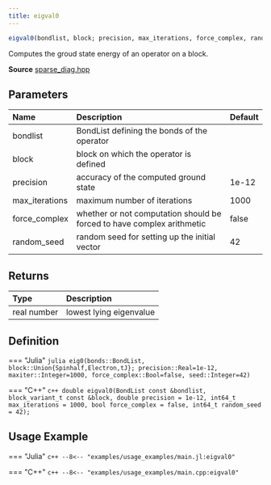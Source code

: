 ```yaml
---
title: eigval0
---
```


```julia
eigval0(bondlist, block; precision, max_iterations, force_complex, random_seed)
```

Computes the groud state energy of an operator on a block.

**Source** [sparse_diag.hpp](https://github.com/awietek/xdiag/blob/main/xdiag/algorithms/sparse_diag.hpp)

## Parameters

| Name           | Description                                                            | Default |
|:---------------|:-----------------------------------------------------------------------|---------|
| bondlist       | BondList defining the bonds of the operator                            |         |
| block          | block on which the operator is defined                                 |         |
| precision      | accuracy of the computed ground state                                  | 1e-12   |
| max_iterations | maximum number of iterations                                           | 1000    |
| force_complex  | whether or not computation should be forced to have complex arithmetic | false   |
| random_seed    | random seed for setting up the initial vector                          | 42      |

## Returns

| Type        | Description             |
|:------------|:------------------------|
| real number | lowest lying eigenvalue |


## Definition

=== "Julia"
	```julia
	eig0(bonds::BondList, block::Union{Spinhalf,Electron,tJ};
         precision::Real=1e-12, maxiter::Integer=1000,
		 force_complex::Bool=false, seed::Integer=42)
	```

=== "C++"
    ```c++
    double eigval0(BondList const &bondlist, block_variant_t const &block,
				   double precision = 1e-12, int64_t max_iterations = 1000,
				   bool force_complex = false, int64_t random_seed = 42);
	```

## Usage Example

=== "Julia"
	```c++
	--8<-- "examples/usage_examples/main.jl:eigval0"
	```

=== "C++"
	```c++
	--8<-- "examples/usage_examples/main.cpp:eigval0"
	```
	
